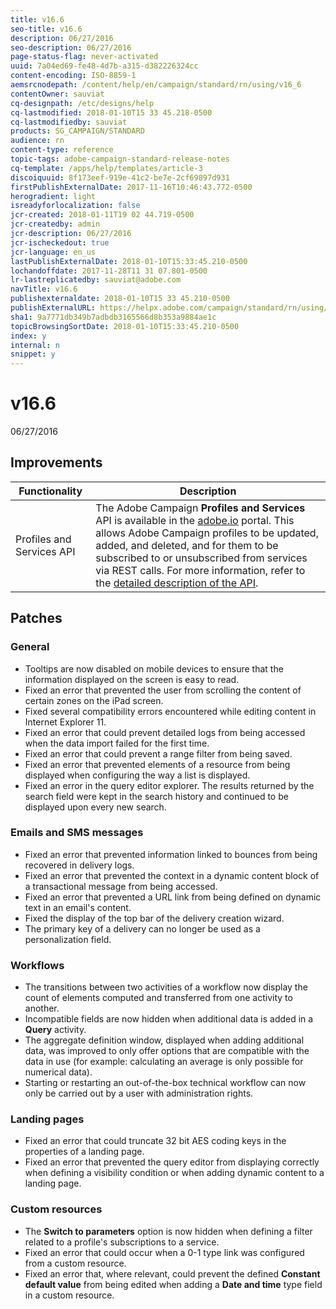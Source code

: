 ```yaml
---
title: v16.6
seo-title: v16.6
description: 06/27/2016
seo-description: 06/27/2016
page-status-flag: never-activated
uuid: 7a04ed69-fe48-4d7b-a315-d382226324cc
content-encoding: ISO-8859-1
aemsrcnodepath: /content/help/en/campaign/standard/rn/using/v16_6
contentOwner: sauviat
cq-designpath: /etc/designs/help
cq-lastmodified: 2018-01-10T15 33 45.218-0500
cq-lastmodifiedby: sauviat
products: SG_CAMPAIGN/STANDARD
audience: rn
content-type: reference
topic-tags: adobe-campaign-standard-release-notes
cq-template: /apps/help/templates/article-3
discoiquuid: 8f173eef-919e-41c2-be7e-2cf69897d931
firstPublishExternalDate: 2017-11-16T10:46:43.772-0500
herogradient: light
isreadyforlocalization: false
jcr-created: 2018-01-11T19 02 44.719-0500
jcr-createdby: admin
jcr-description: 06/27/2016
jcr-ischeckedout: true
jcr-language: en_us
lastPublishExternalDate: 2018-01-10T15:33:45.210-0500
lochandoffdate: 2017-11-28T11 31 07.801-0500
lr-lastreplicatedby: sauviat@adobe.com
navTitle: v16.6
publishexternaldate: 2018-01-10T15 33 45.210-0500
publishExternalURL: https://helpx.adobe.com/campaign/standard/rn/using/v16_6.html
sha1: 9a7771db349b7adbdb3165566d8b353a9884ae1c
topicBrowsingSortDate: 2018-01-10T15:33:45.210-0500
index: y
internal: n
snippet: y
---
```


# v16.6

06/27/2016

## Improvements

|  Functionality  | Description  |
|---|---|
|  Profiles and Services API  | The Adobe Campaign **Profiles and Services** API is available in the [adobe.io](https://www.adobe.io/products/campaign) portal. This allows Adobe Campaign profiles to be updated, added, and deleted, and for them to be subscribed to or unsubscribed from services via REST calls. For more information, refer to the [detailed description of the API](https://docs.campaign.adobe.com/doc/standard/en/adobeio.html).  |

## Patches

### General

* Tooltips are now disabled on mobile devices to ensure that the information displayed on the screen is easy to read.
* Fixed an error that prevented the user from scrolling the content of certain zones on the iPad screen.
* Fixed several compatibility errors encountered while editing content in Internet Explorer 11.
* Fixed an error that could prevent detailed logs from being accessed when the data import failed for the first time.
* Fixed an error that could prevent a range filter from being saved.
* Fixed an error that prevented elements of a resource from being displayed when configuring the way a list is displayed.
* Fixed an error in the query editor explorer. The results returned by the search field were kept in the search history and continued to be displayed upon every new search.

### Emails and SMS messages

* Fixed an error that prevented information linked to bounces from being recovered in delivery logs.
* Fixed an error that prevented the context in a dynamic content block of a transactional message from being accessed.
* Fixed an error that prevented a URL link from being defined on dynamic text in an email's content.
* Fixed the display of the top bar of the delivery creation wizard.
* The primary key of a delivery can no longer be used as a personalization field.

### Workflows

* The transitions between two activities of a workflow now display the count of elements computed and transferred from one activity to another.
* Incompatible fields are now hidden when additional data is added in a **Query** activity.
* The aggregate definition window, displayed when adding additional data, was improved to only offer options that are compatible with the data in use (for example: calculating an average is only possible for numerical data).
* Starting or restarting an out-of-the-box technical workflow can now only be carried out by a user with administration rights.

### Landing pages

* Fixed an error that could truncate 32 bit AES coding keys in the properties of a landing page.
* Fixed an error that prevented the query editor from displaying correctly when defining a visibility condition or when adding dynamic content to a landing page.

### Custom resources

* The **Switch to parameters** option is now hidden when defining a filter related to a profile's subscriptions to a service.
* Fixed an error that could occur when a 0-1 type link was configured from a custom resource.
* Fixed an error that, where relevant, could prevent the defined **Constant default value** from being edited when adding a **Date and time** type field in a custom resource.

